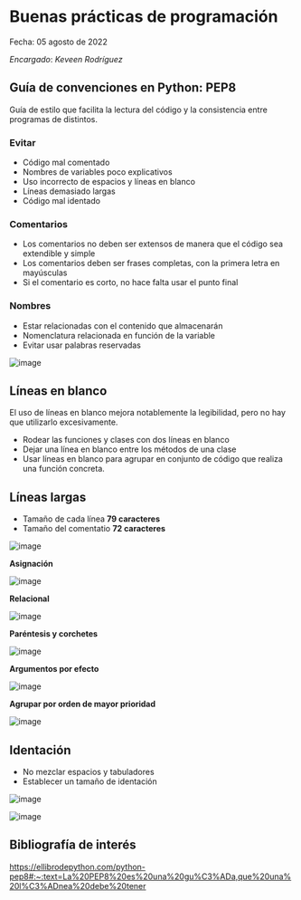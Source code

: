 # Buenas prácticas de programación 

Fecha: 05 agosto de 2022 

*Encargado*: *Keveen Rodríguez*

## Guía de convenciones en Python: PEP8 

Guía de estilo que facilita la lectura del código y la consistencia entre programas de distintos.

### Evitar 

*  Código mal comentado
*  Nombres de variables poco explicativos 
*  Uso incorrecto de espacios y líneas en blanco
*  Líneas demasiado largas
*  Código mal identado 

### Comentarios 

* Los comentarios no deben ser extensos de manera que el código sea extendible y simple
* Los comentarios deben ser frases completas, con la primera letra en mayúsculas
* Si el comentario es corto, no hace falta usar el punto final

### Nombres

* Estar relacionadas con el contenido que almacenarán
* Nomenclatura relacionada en función de la variable
* Evitar usar palabras reservadas 

![image](https://user-images.githubusercontent.com/64289108/185695726-b31d0acc-9692-497b-8cc3-4c9014b49aa2.png)

## Líneas en blanco

El uso de líneas en blanco mejora notablemente la legibilidad, pero no hay que utilizarlo excesivamente.
* Rodear las funciones y clases con dos líneas en blanco
* Dejar una línea en blanco entre los métodos de una clase
* Usar líneas en blanco para agrupar en conjunto de código que realiza una función concreta. 

## Líneas largas

* Tamaño de cada línea **79 caracteres**
* Tamaño del comentatio **72 caracteres**

![image](https://user-images.githubusercontent.com/64289108/185697544-4189ebf5-72c9-4c56-b46f-6a71decee4ca.png)

**Asignación**

![image](https://user-images.githubusercontent.com/64289108/185697672-3e87471b-67ab-4016-b0e8-419984d66160.png)

**Relacional**

![image](https://user-images.githubusercontent.com/64289108/185697698-95ea81a7-36ce-48b2-9562-199f8c71d181.png)

**Paréntesis y corchetes**

![image](https://user-images.githubusercontent.com/64289108/185692095-88ecc2eb-132c-49b4-8025-61a56309c622.png)

**Argumentos por efecto**

![image](https://user-images.githubusercontent.com/64289108/185698226-3c02aa82-7e87-4bc0-b662-575f0f5bd0a5.png)

**Agrupar por orden de mayor prioridad**

![image](https://user-images.githubusercontent.com/64289108/185698538-da73fd33-a0b1-4548-9c65-9ff1d76f0c46.png)

## Identación

* No mezclar espacios y tabuladores
* Establecer un tamaño de identación

![image](https://user-images.githubusercontent.com/64289108/185698753-1f309eb1-5f0f-46a4-b169-07c6832fe7dc.png)

![image](https://user-images.githubusercontent.com/64289108/185699789-3a947cd7-f870-4d16-a192-785bc2f54e52.png)


## Bibliografía de interés 

https://ellibrodepython.com/python-pep8#:~:text=La%20PEP8%20es%20una%20gu%C3%ADa,que%20una%20l%C3%ADnea%20debe%20tener

